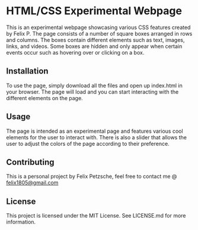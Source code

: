 # HTML/CSS Experimental Webpage

This is an experimental webpage showcasing various CSS features created by Felix P. The page consists of a number of square boxes arranged in rows and columns. The boxes contain different elements such as text, images, links, and videos. Some boxes are hidden and only appear when certain events occur such as hovering over or clicking on a box.

## Installation

To use the page, simply download all the files and open up index.html in your browser. The page will load and you can start interacting with the different elements on the page.

## Usage

The page is intended as an experimental page and features various cool elements for the user to interact with. There is also a slider that allows the user to adjust the colors of the page according to their preference.

## Contributing

This is a personal project by Felix Petzsche, feel free to contact me @ felix1805@gmail.com

## License

This project is licensed under the MIT License. See LICENSE.md for more information.
